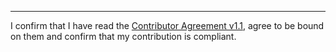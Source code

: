

______________________________________
I confirm that I have read the [Contributor Agreement v1.1](https://github.com/tegonal/gget/blob/v0.7.0/.github/Contributor%20Agreement.txt), agree to be bound on them and confirm that my contribution is compliant.
